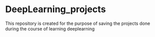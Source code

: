 # DeepLearning_projects


This repository is created for the purpose of saving the projects done during the course of learning deeplearning
